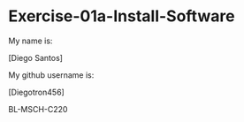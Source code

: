 # Exercise-01a-Install-Software
My name is:

[Diego Santos]

My github username is:

[Diegotron456]

BL-MSCH-C220
